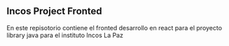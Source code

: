 

## Incos Project Fronted

En este repisotorio contiene el fronted desarrollo en react para el proyecto library java para el instituto Incos La Paz
